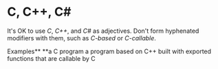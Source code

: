 # C, C++, C\#

It's OK to use *C*, *C++*, and *C\#* as adjectives. Don't form hyphenated modifiers with them, such as *C-based* or *C-callable*.

Examples**
**a C program
a program based on C++ 
built with exported functions that are callable by C
